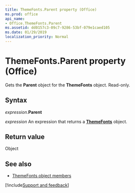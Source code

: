 ```yaml
---
title: ThemeFonts.Parent property (Office)
ms.prod: office
api_name:
- Office.ThemeFonts.Parent
ms.assetid: dd0157c3-09c7-9286-53bf-079e1caed105
ms.date: 01/29/2019
localization_priority: Normal
---
```



# ThemeFonts.Parent property (Office)

Gets the **Parent** object for the **ThemeFonts** object. Read-only.


## Syntax

_expression_.**Parent**

_expression_ An expression that returns a **[ThemeFonts](Office.ThemeFonts.md)** object.


## Return value

Object


## See also

- [ThemeFonts object members](overview/Library-Reference/themefonts-members-office.md)


[!include[Support and feedback](~/includes/feedback-boilerplate.md)]